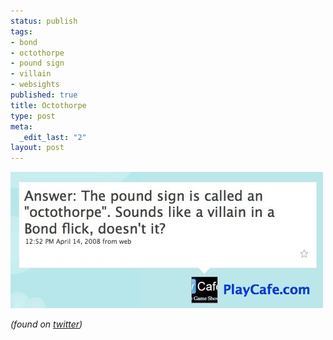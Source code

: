 ```yaml
--- 
status: publish
tags: 
- bond
- octothorpe
- pound sign
- villain
- websights
published: true
title: Octothorpe
type: post
meta: 
  _edit_last: "2"
layout: post
---
```

<img src="/media/wp/2008/07/octothorpe.jpg" alt="" title="Octothorpe" width="500" height="218" class="alignnone size-full wp-image-1343" />

<em>(found on <a href="http://twitter.com/playcafe/statuses/789089469">twitter</a>)</em>
